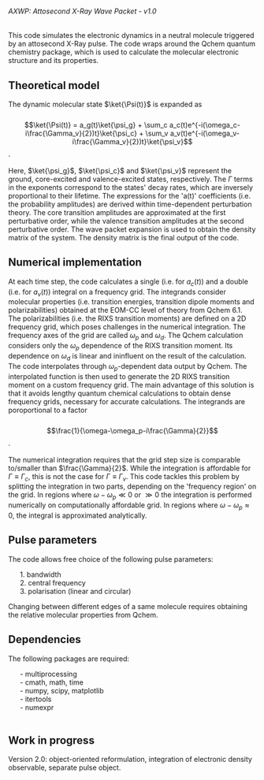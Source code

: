 <h6>AXWP: Attosecond X-Ray Wave Packet - v1.0</h6> 
This code simulates the electronic dynamics in a neutral molecule triggered by an attosecond X-Ray pulse. The code wraps around the Qchem quantum chemistry package, which is used to calculate the molecular electronic structure and its properties.

## Theoretical model

The dynamic molecular state $\ket{\Psi(t)}$ is expanded as
<br><br>
$$\ket{\Psi(t)} = a_g(t)\ket{\psi_g} + \sum_c a_c(t)e^{-i(\omega_c-i\frac{\Gamma_v}{2})t}\ket{\psi_c} + \sum_v a_v(t)e^{-i(\omega_v-i\frac{\Gamma_v}{2})t}\ket{\psi_v}$$.
<br><br>
Here, $\ket{\psi_g}$, $\ket{\psi_c}$ and $\ket{\psi_v}$ represent the ground, core-excited and valence-excited states, respectively. The $\Gamma$ terms in the exponents correspond to the states' decay rates, which are inversely proportional to their lifetime. The expressions for the 'a(t)' coefficients (i.e. the probability amplitudes) are derived within time-dependent perturbation theory. The core transition amplitudes are approximated at the first perturbative order, while the valence transition amplitudes at the second perturbative order. The wave packet expansion is used to obtain the density matrix of the system. The density matrix is the final output of the code.

## Numerical implementation 

At each time step, the code calculates a single (i.e. for $a_c(t)$) and a double (i.e. for $a_v(t)$) integral on a frequency grid. The integrands consider molecular properties (i.e. transition energies, transition dipole moments and polarizabilities) obtained at the EOM-CC level of theory from Qchem 6.1. The polarizabilities (i.e. the RIXS transition moments) are defined on a 2D frequency grid, which poses challenges in the numerical integration. The frequency axes of the grid are called $\omega_p$ and $\omega_d$. The Qchem calculation considers only the $\omega_p$ dependence of the RIXS transition moment. Its dependence on $\omega_d$ is linear and ininfluent on the result of the calculation. The code interpolates through $\omega_p$-dependent data output by Qchem. The interpolated function is then used to generate the 2D RIXS transition moment on a custom frequency grid. The main advantage of this solution is that it avoids lengthy quantum chemical calculations to obtain dense frequency grids, necessary for accurate calculations. The integrands are poroportional to a factor
<br><br>
$$\frac{1}{\omega-\omega_p-i\frac{\Gamma}{2}}$$.
<br><br>
The numerical integration requires that the grid step size is comparable to/smaller than $\frac{\Gamma}{2}$. While the integration is affordable for $\Gamma\equiv\Gamma_c$, this is not the case for $\Gamma\equiv\Gamma_v$. This code tackles this problem by splitting the integration in two parts, depending on the 'frequency region' on the grid. In regions where $\omega-\omega_p\ll 0$ or $\gg 0$ the integration is performed numerically on computationally affordable grid. In regions where $\omega-\omega_p\approx 0$, the integral is approximated analytically.

## Pulse parameters

The code allows free choice of the following pulse parameters:
<ol>
  1. bandwidth<br>
  2. central frequency<br>
  3. polarisation (linear and circular)
</ol>
Changing between different edges of a same molecule requires obtaining the relative molecular properties from Qchem.

## Dependencies

The following packages are required: 
<ol>
  - multiprocessing<br>
  - cmath, math, time<br>
  - numpy, scipy, matplotlib<br>
  - itertools<br>
  - numexpr<br><br>
</ol>

## Work in progress

Version 2.0: object-oriented reformulation, integration of electronic density observable, separate pulse object.

